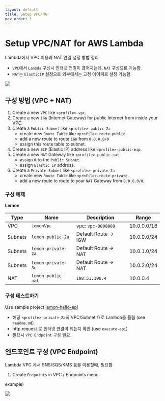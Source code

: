 ```yaml
---
layout: default
title: Setup VPC/NAT
nav_order: 2
---
```


# Setup VPC/NAT for AWS Lambda

Lambda에서 VPC 이용과 NAT 연결 설정 방범 정리

- `VPC`에서 `Lambda` 구성시 인터넷 연결이 끊어지는데, `NAT` 구성으로 가능함.
- `NAT`는 `ElasticIP` 설정으로 외부에서는 고정 아이피로 설정 가능함.

![](../../../assets/images/vpc-diagram.png)

## 구성 방법 (VPC + NAT)

1. Create a new `VPC` like `<profile>-vpc`.
1. Create a new `IGW` (Internet Gateway) for public Internet from inside your VPC.
1. Create a `Public Subnet` like `<profile>-public-2a`
    - create new `Route Table` like `<profile>-route-public`.
    - add a new route to route `IGW` from `0.0.0.0/0`
    - assign this route table to subnet.
1. Create a new `EIP` (Elastic IP) address like `<profile>-public-eip`.
1. Create a new `NAT` Gateway like `<profile>-public-nat`
    - assign it to the `Public Subnet`.
    - assign `Elastic IP` address.
1. Create a `Private Subnet` like `<profile>-private-2a`
    - create new `Route Table` like `<profile>-route-private`.
    - add a new route to route to your `NAT` Gateway from `0.0.0.0/0`.


### 구성 예제

**Lemon**

| Type      | Name                  | Description                   | Range             |
|--         |--                     |--                             |--                 |
| VPC       | `LemonVpc`            | vpc: `vpc-0000000`            | 10.0.0.0/16       |
| Subnets   | `lemon-public-2a`     | Default Route -> IGW          | 10.0.0.0/24       |
| Subnets   | `lemon-private-2a`    | Default Route -> NAT          | 10.0.1.0/24       |
| Subnets   | `lemon-private-3c`    | Default Route -> NAT          | 10.0.2.0/24       |
| NAT       | `lemon-public-nat`    | `198.51.100.4`                | 10.0.0.4          |


### 구성 테스트하기

Use sample project [lemon-hello-api](https://github.com/lemoncloud-io/lemon-hello-api)

- 해당 `<profile>-private-2a`의 VPC/Subnet 으로 Lambda를 올림 (see `readme.md`)
- http request 로 인터넷 연결이 되는지 확인 (use `execute-api`)
- 필요시 `VPC Endpoint` 구성 필요.


## 엔드포인트 구성 (VPC Endpoint)

Lambda VPC 에서 SNS/SQS/KMS 등을 이용할때, 필요함

1. Create `Endpoints` in VPC / Endpoints menu.

example)

![](../../../assets/images/vpc-endpoints.png)

